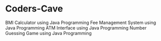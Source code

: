 # Coders-Cave
BMI Calculator using Java Programming
Fee Management System using Java Programming
ATM Interface using Java Programming
Number Guessing Game using Java Programming

